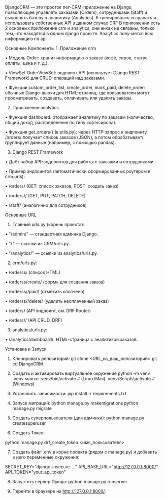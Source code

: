 DjangoCRM — это простое пет-CRM-приложение на Django, позволяющее управлять 
заказами (Orders), сотрудниками (Staff) и выполнять базовую аналитику (Analytics).
Я тренировался создавать и использовать собственные API в данном случае DRF 
В приложении есть 2 основных приложение crm и analytics, они никак не связаны, только
тем, что находятся в одном django проекте. Analytics получается всю информацию по api



Основные Компоненты
	1.	Приложение crm
	
 •	Модель Order: хранит информацию о заказе (кофе, сироп, статус оплаты, цена и т. д.).
	
 •	ViewSet OrderViewSet: эндпоинт API (использует Django REST Framework) для CRUD-операций над заказами.
	
 •	Функции custom_order_list, create_order, mark_paid, delete_order: обычные Django-вьюхи для HTML-страниц, где пользователи могут просматривать, создавать, оплачивать или удалять заказы.
	
 2.	Приложение analytics
	
 •	Функция dashboard: отображает аналитику по заказам (количество, общий доход, распределение по типу кофе/сиропа).
	
 •	Функция get_orders() (в utils.py): через HTTP-запрос к эндпоинту /orders/ получает список заказов (JSON), а потом обрабатывает/группирует данные (например, с помощью pandas).
	
 3.	Django REST Framework
	
 •	Даёт набор API-эндпоинтов для работы с заказами и сотрудниками.
	
 •	Пример эндпоинтов (автоматически сформированных роутером в crm.urls):
	
 •	/orders/ (GET: список заказов, POST: создать заказ)
	
 •	/orders/<id>/ (GET, PUT, PATCH, DELETE)
	
 •	/staff/ (аналогично для сотрудников)

Основные URL
	
 1.	Главный urls.py (корень проекта):

 •	"/admin/" — стандартная админка Django.
	
 •	"/"       — ссылки из CRM/urls.py.
	
 •	"/analytics/" — ссылки из analytics/urls.py.

 	
  2.	crm/urls.py:
  
  •	/orderss/ (список HTML)
	
 •	/orderss/create/ (форма для создания заказа)
	
 •	/orderss/<id>/paid/ (отметить оплачено)
	
 •	/orderss/<id>/delete/ (удалить неоплаченный заказ)
	
 •	/orders/ (API эндпоинт, см. DRF Router)
	
 •	/orders/<id>/ (API CRUD, DRF)

 	
  3.	analytics/urls.py:
  
  •	/analytics/dashboard/: HTML-страница с аналитикой заказов.

  Установка и Запуск

  1.	Клонировать репозиторий:
git clone <URL_на_ваш_репозиторий>.git
cd DjangoCRM

 2.	Создать и активировать виртуальное окружение
python -m venv .venv
source .venv/bin/activate     # (Linux/Mac)
.venv\Scripts\activate        # (Windows)

 3.	Установить зависимости:
pip install -r requirements.txt

4.	Запуск миграций:
python manage.py makemigrations
python manage.py migrate

5.	Создать суперпользователя (для админки):
python manage.py createsuperuser

6. Создать Токен:

python manage.py drf_create_token <имя_пользователя>

7.	Создать файл .env в корне проекта (рядом с manage.py)
      и добавить в него переменные окружения:
  	
SECRET_KEY="django-insecure-..."
API_BASE_URL="http://127.0.0.1:8000/"
API_TOKEN="your_api_token"

8. Запустить сервер Django:
python manage.py runserver

9. Перейти в браузере на http://127.0.0.1:8000/.
